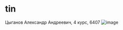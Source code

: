 # tin
Цыганов Александр Андреевич, 4 курс, 6407
![image](https://github.com/alts200/tin/assets/125660276/71132e87-e6dc-42a6-be74-d1273f665927)
